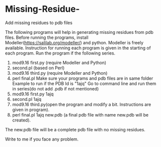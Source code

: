 # Missing-Residue-
Add missing residues to pdb files

The following programs will help in generating missing residues from pdb files. 
Before running the programs, install Modeller(https://salilab.org/modeller/) and python. Modeller is freely available.
Instruction for running each program is given in the starting of each program.
Run the program if the following series.
1. mod9.16 first.py (require Modeller and Python)
2. second.pl (based on Perl)
3. mod9.16 third.py (require Modeller and Python) 
4. perl final.pl 
Make sure your programs and pdb files are in same folder
Example to run if the PDB Id is "1ajq"
Go to command line and run them in series(do not add .pdb if not mentioned)
1. mod9.16 first.py 1ajq
2. second.pl 1ajq
3. mod9.16 third.py(open the program and modify a bit. Instructions are given in program).
4. perl final.pl 1ajq new.pdb (a final pdb file with name new.pdb will be created).

The new.pdb file will be a complete pdb file with no missing residues.

Write to me if you face any problem.
